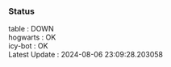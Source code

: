 ### Status


table : DOWN  
hogwarts : OK  
icy-bot : OK  
Latest Update : 2024-08-06 23:09:28.203058

